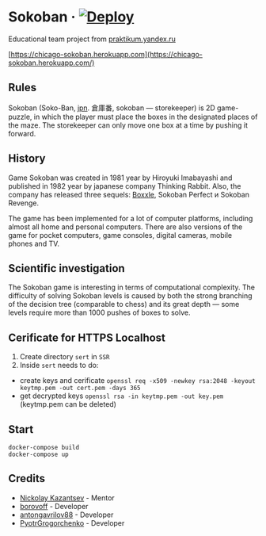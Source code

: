 # Sokoban &middot; [![Deploy](https://img.shields.io/badge/deploy-v1.1.1-blue)](https://chicago-sokoban.herokuapp.com/)

Educational team project from [praktikum.yandex.ru](https://praktikum.yandex.ru/middle-frontend)

[https://chicago-sokoban.herokuapp.com](https://chicago-sokoban.herokuapp.com/)

## Rules

Sokoban (Soko-Ban, [jpn](https://ru.wikipedia.org/wiki/%D0%AF%D0%BF%D0%BE%D0%BD%D1%81%D0%BA%D0%B8%D0%B9_%D1%8F%D0%B7%D1%8B%D0%BA). 倉庫番, sokoban — storekeeper) is 2D game-puzzle, in which the player must place the boxes in the designated places of the maze. The storekeeper can only move one box at a time by pushing it forward.

## History

Game Sokoban was created in 1981 year by Hiroyuki Imabayashi and published in 1982 year by japanese company Thinking Rabbit. Also, the company has released three sequels: [Boxxle](https://en.wikipedia.org/wiki/Boxxle), Sokoban Perfect и Sokoban Revenge.

The game has been implemented for a lot of computer platforms, including almost all home and personal computers. There are also versions of the game for pocket computers, game consoles, digital cameras, mobile phones and TV. 

## Scientific investigation

The Sokoban game is interesting in terms of computational complexity. The difficulty of solving Sokoban levels is caused by both the strong branching of the decision tree (comparable to chess) and its great depth — some levels require more than 1000 pushes of boxes to solve.

## Cerificate for HTTPS Localhost

1. Create directory ```sert``` in ```SSR```
2. Inside ```sert``` needs to do:
* create keys and cerificate ```openssl req -x509 -newkey rsa:2048 -keyout keytmp.pem -out cert.pem -days 365```  
* get decrypted keys ```openssl rsa -in keytmp.pem -out key.pem``` (keytmp.pem can be deleted)

## Start

```
docker-compose build
docker-compose up
```

## Credits

* [Nickolay Kazantsev](https://github.com/realb0t) - Mentor
* [borovoff](https://github.com/borovoff) - Developer
* [antongavrilov88](https://github.com/antongavrilov88) - Developer
* [PyotrGrogorchenko](https://github.com/PyotrGrogorchenko) - Developer
